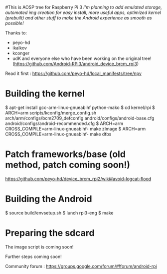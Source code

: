 #This is AOSP tree for Raspberry Pi 3
*I'm planning to add emulated storage, automated img creation for easy install, more useful apps, optimized kernel (prebuilt)
and other stuff to make the Android experience as smooth as possible!*

Thanks to:
- peyo-hd
- ikalkov
- kconger
- udK
and everyone else who have been working on the original tree!
(https://github.com/Android-RPi3/android_device_brcm_rpi3)


Read it first : https://github.com/peyo-hd/local_manifests/tree/npv

# Building the kernel
 $ apt-get install gcc-arm-linux-gnueabihf python-mako
 $ cd kernel/rpi
 $ ARCH=arm scripts/kconfig/merge_config.sh arch/arm/configs/bcm2709_defconfig android/configs/android-base.cfg android/configs/android-recommended.cfg
 $ ARCH=arm CROSS_COMPILE=arm-linux-gnueabihf- make zImage
 $ ARCH=arm CROSS_COMPILE=arm-linux-gnueabihf- make dtbs

# Patch frameworks/base (old method, patch coming soon!)
  https://github.com/peyo-hd/device_brcm_rpi2/wiki#avoid-logcat-flood
 
# Building the Android
 $ source build/envsetup.sh
 $ lunch rpi3-eng
 $ make

# Preparing the sdcard
  The image script is coming soon!

Further steps coming soon!

Community forum : https://groups.google.com/forum/#!forum/android-rpi

